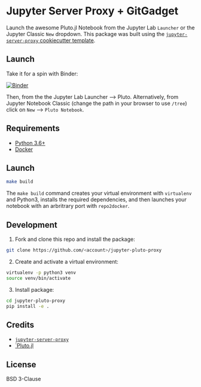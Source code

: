 # Jupyter Server Proxy + GitGadget

Launch the awesome Pluto.jl Notebook from the Jupyter Lab `Launcher` or the Jupyter Classic `New` dropdown. This package was built using the [`jupyter-server-proxy` cookiecutter template](https://github.com/illumidesk/cookiecutter-jupyter-server-proxy).

## Launch

Take it for a spin with Binder:

[![Binder](https://mybinder.org/badge_logo.svg)](https://mybinder.org/v2/gh/illumidesk/jupyter-pluto-proxy/main?urlpath=pluto)

Then, from the the Jupyter Lab Launcher --> Pluto. Alternatively, from Jupyter Notebook Classic (change the path in your browser to use `/tree`) click on `New` --> `Pluto Notebook`.

## Requirements

- [Python 3.6+](https://www.python.org/downloads/)
- [Docker](https://docs.docker.com/get-docker/)

## Launch

```bash
make build
```

The `make build` command creates your virtual environment with `virtualenv` and Python3, installs the required dependencies, and then launches your notebook with an arbritrary port with `repo2docker`.

## Development

1. Fork and clone this repo and install the package:

```bash
git clone https://github.com/<account>/jupyter-pluto-proxy
```

2. Create and activate a virtual environment:

```bash
virtualenv -p python3 venv
source venv/bin/activate
```

3. Install package:

```bash
cd jupyter-pluto-proxy
pip install -e .
```

## Credits

- [`jupyter-server-proxy`](https://github.com/jupyterhub/jupyter-server-proxy)
- [`Pluto.jl](https://github.com/fonsp/Pluto.jl)

## License

BSD 3-Clause

